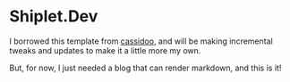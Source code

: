 # Shiplet.Dev
I borrowed this template from [cassidoo](https://github.com/cassidoo/next-netlify-blog-starter), and will be making incremental tweaks and updates to make it a little more my own.

But, for now, I just needed a blog that can render markdown, and this is it!

